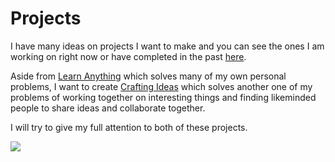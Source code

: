 # Projects
I have many ideas on projects I want to make and you can see the ones I am working on right now or have completed in the past [here](https://nikitavoloboev.xyz/projects/).

Aside from [Learn Anything](https://learn-anything.xyz/) which solves many of my own personal problems, I want to create [Crafting Ideas](https://github.com/nikitavoloboev/crafting-ideas) which solves another one of my problems of working together on interesting things and finding likeminded people to share ideas and collaborate together.

I will try to give my full attention to both of these projects.

![](https://i.imgur.com/CXLG4IY.jpg)